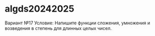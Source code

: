 # algds20242025
Вариант №17
Условие:
Напишите функции сложения, умножения и возведения в степень для длинных целых чисел.